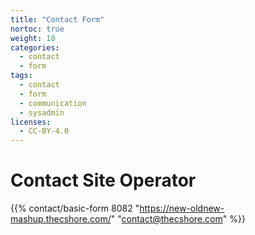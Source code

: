```yaml
---
title: "Contact Form"
nortoc: true
weight: 18
categories:
  - contact
  - form
tags:
  - contact
  - form
  - communication
  - sysadmin
licenses:
  - CC-BY-4.0
---
```

# Contact Site Operator

{{% contact/basic-form 8082 "https://new-oldnew-mashup.thecshore.com/" "contact@thecshore.com" %}}
